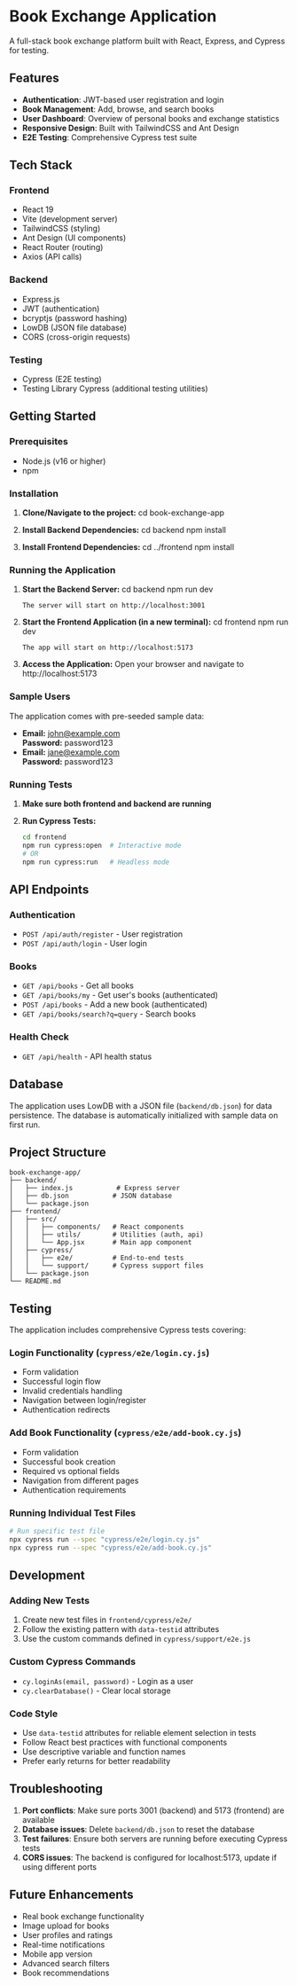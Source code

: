 # Book Exchange Application

A full-stack book exchange platform built with React, Express, and Cypress for testing.

## Features

- **Authentication**: JWT-based user registration and login
- **Book Management**: Add, browse, and search books
- **User Dashboard**: Overview of personal books and exchange statistics
- **Responsive Design**: Built with TailwindCSS and Ant Design
- **E2E Testing**: Comprehensive Cypress test suite

## Tech Stack

### Frontend

- React 19
- Vite (development server)
- TailwindCSS (styling)
- Ant Design (UI components)
- React Router (routing)
- Axios (API calls)

### Backend

- Express.js
- JWT (authentication)
- bcryptjs (password hashing)
- LowDB (JSON file database)
- CORS (cross-origin requests)

### Testing

- Cypress (E2E testing)
- Testing Library Cypress (additional testing utilities)

## Getting Started

### Prerequisites

- Node.js (v16 or higher)
- npm

### Installation

1. **Clone/Navigate to the project:**
   cd book-exchange-app

2. **Install Backend Dependencies:**
   cd backend
   npm install

3. **Install Frontend Dependencies:**
   cd ../frontend
   npm install

### Running the Application

1. **Start the Backend Server:**
   cd backend
   npm run dev

   ```
   The server will start on http://localhost:3001

   ```

2. **Start the Frontend Application (in a new terminal):**
   cd frontend
   npm run dev

   ```
   The app will start on http://localhost:5173

   ```

3. **Access the Application:**
   Open your browser and navigate to http://localhost:5173

### Sample Users

The application comes with pre-seeded sample data:

- **Email:** john@example.com  
  **Password:** password123
- **Email:** jane@example.com  
  **Password:** password123

### Running Tests

1. **Make sure both frontend and backend are running**

2. **Run Cypress Tests:**
   ```bash
   cd frontend
   npm run cypress:open  # Interactive mode
   # OR
   npm run cypress:run   # Headless mode
   ```

## API Endpoints

### Authentication

- `POST /api/auth/register` - User registration
- `POST /api/auth/login` - User login

### Books

- `GET /api/books` - Get all books
- `GET /api/books/my` - Get user's books (authenticated)
- `POST /api/books` - Add a new book (authenticated)
- `GET /api/books/search?q=query` - Search books

### Health Check

- `GET /api/health` - API health status

## Database

The application uses LowDB with a JSON file (`backend/db.json`) for data persistence. The database is automatically initialized with sample data on first run.

## Project Structure

```
book-exchange-app/
├── backend/
│   ├── index.js           # Express server
│   ├── db.json           # JSON database
│   └── package.json
├── frontend/
│   ├── src/
│   │   ├── components/   # React components
│   │   ├── utils/        # Utilities (auth, api)
│   │   └── App.jsx       # Main app component
│   ├── cypress/
│   │   ├── e2e/          # End-to-end tests
│   │   └── support/      # Cypress support files
│   └── package.json
└── README.md
```

## Testing

The application includes comprehensive Cypress tests covering:

### Login Functionality (`cypress/e2e/login.cy.js`)

- Form validation
- Successful login flow
- Invalid credentials handling
- Navigation between login/register
- Authentication redirects

### Add Book Functionality (`cypress/e2e/add-book.cy.js`)

- Form validation
- Successful book creation
- Required vs optional fields
- Navigation from different pages
- Authentication requirements

### Running Individual Test Files

```bash
# Run specific test file
npx cypress run --spec "cypress/e2e/login.cy.js"
npx cypress run --spec "cypress/e2e/add-book.cy.js"
```

## Development

### Adding New Tests

1. Create new test files in `frontend/cypress/e2e/`
2. Follow the existing pattern with `data-testid` attributes
3. Use the custom commands defined in `cypress/support/e2e.js`

### Custom Cypress Commands

- `cy.loginAs(email, password)` - Login as a user
- `cy.clearDatabase()` - Clear local storage

### Code Style

- Use `data-testid` attributes for reliable element selection in tests
- Follow React best practices with functional components
- Use descriptive variable and function names
- Prefer early returns for better readability

## Troubleshooting

1. **Port conflicts**: Make sure ports 3001 (backend) and 5173 (frontend) are available
2. **Database issues**: Delete `backend/db.json` to reset the database
3. **Test failures**: Ensure both servers are running before executing Cypress tests
4. **CORS issues**: The backend is configured for localhost:5173, update if using different ports

## Future Enhancements

- Real book exchange functionality
- Image upload for books
- User profiles and ratings
- Real-time notifications
- Mobile app version
- Advanced search filters
- Book recommendations
